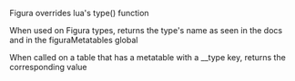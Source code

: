 Figura overrides lua's type() function

When used on Figura types, returns the type's name as seen in the docs and in the figuraMetatables global

When called on a table that has a metatable with a __type key, returns the corresponding value